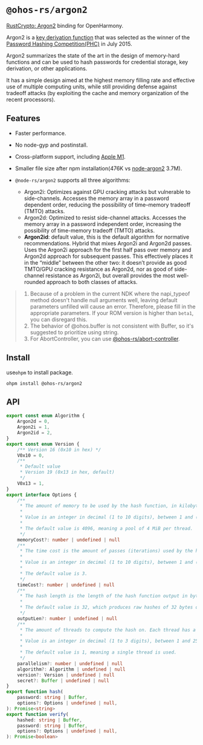 # `@ohos-rs/argon2`

[RustCrypto: Argon2](https://crates.io/crates/argon2) binding for OpenHarmony.

Argon2 is a [key derivation function](https://en.wikipedia.org/wiki/Key_derivation_function) that was selected as the winner of the [Password Hashing Competition(PHC)](https://password-hashing.net) in July 2015.

Argon2 summarizes the state of the art in the design of memory-hard functions and can be used to hash passwords for credential storage, key derivation, or other applications.

It has a simple design aimed at the highest memory filling rate and effective use of multiple computing units, while still providing defense against tradeoff attacks (by exploiting the cache and memory organization of the recent processors).

## Features

- Faster performance.
- No node-gyp and postinstall.
- Cross-platform support, including [Apple M1](https://www.apple.com/newsroom/2020/11/apple-unleashes-m1/).
- Smaller file size after npm installation(476K vs [node-argon2](https://github.com/ranisalt/node-argon2) 3.7M).
- `@node-rs/argon2` supports all three algorithms:

    - Argon2i: Optimizes against GPU cracking attacks but vulnerable to side-channels.
      Accesses the memory array in a password dependent order, reducing the possibility of time–memory tradeoff (TMTO) attacks.
    - Argon2d: Optimized to resist side-channel attacks.
      Accesses the memory array in a password independent order, increasing the possibility of time-memory tradeoff (TMTO) attacks.
    - **Argon2id**: default value, this is the default algorithm for normative recommendations.
      Hybrid that mixes Argon2i and Argon2d passes.
      Uses the Argon2i approach for the first half pass over memory and Argon2d approach for subsequent passes. This effectively places it in the “middle” between the other two: it doesn’t provide as good TMTO/GPU cracking resistance as Argon2d, nor as good of side-channel resistance as Argon2i, but overall provides the most well-rounded approach to both classes of attacks.

> 1. Because of a problem in the current NDK where the napi_typeof method doesn't handle null arguments well, leaving default parameters unfilled will cause an error. Therefore, please fill in the appropriate parameters. If your ROM version is higher than `beta1`, you can disregard this.
> 2. The behavior of @ohos.buffer is not consistent with Buffer, so it's suggested to prioritize using string.
> 3. For AbortController, you can use [@ohos-rs/abort-controller](https://ohpm.openharmony.cn/#/cn/detail/@ohos-rs%2Fabort-controller). 

## Install

use`ohpm` to install package.

```shell
ohpm install @ohos-rs/argon2
```

## API

```ts
export const enum Algorithm {
    Argon2d = 0,
    Argon2i = 1,
    Argon2id = 2,
}
export const enum Version {
    /** Version 16 (0x10 in hex) */
    V0x10 = 0,
    /**
     * Default value
     * Version 19 (0x13 in hex, default)
     */
    V0x13 = 1,
}
export interface Options {
    /**
     * The amount of memory to be used by the hash function, in kilobytes. Each thread will have a memory pool of this size. Note that large values for highly concurrent usage will cause starvation and thrashing if your system memory gets full.
     *
     * Value is an integer in decimal (1 to 10 digits), between 1 and (2^32)-1.
     *
     * The default value is 4096, meaning a pool of 4 MiB per thread.
     */
    memoryCost?: number | undefined | null
    /**
     * The time cost is the amount of passes (iterations) used by the hash function. It increases hash strength at the cost of time required to compute.
     *
     * Value is an integer in decimal (1 to 10 digits), between 1 and (2^32)-1.
     *
     * The default value is 3.
     */
    timeCost?: number | undefined | null
    /**
     * The hash length is the length of the hash function output in bytes. Note that the resulting hash is encoded with Base 64, so the digest will be ~1/3 longer.
     *
     * The default value is 32, which produces raw hashes of 32 bytes or digests of 43 characters.
     */
    outputLen?: number | undefined | null
    /**
     * The amount of threads to compute the hash on. Each thread has a memory pool with memoryCost size. Note that changing it also changes the resulting hash.
     *
     * Value is an integer in decimal (1 to 3 digits), between 1 and 255.
     *
     * The default value is 1, meaning a single thread is used.
     */
    parallelism?: number | undefined | null
    algorithm?: Algorithm | undefined | null
    version?: Version | undefined | null
    secret?: Buffer | undefined | null
}
export function hash(
    password: string | Buffer,
    options?: Options | undefined | null,
): Promise<string>
export function verify(
    hashed: string | Buffer,
    password: string | Buffer,
    options?: Options | undefined | null,
): Promise<boolean>
```
